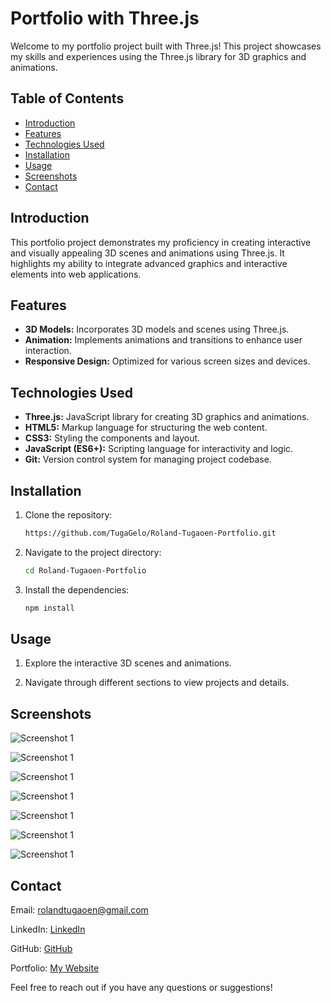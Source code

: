 # Portfolio with Three.js

Welcome to my portfolio project built with Three.js! This project showcases my skills and experiences using the Three.js library for 3D graphics and animations.

## Table of Contents

- [Introduction](#introduction)
- [Features](#features)
- [Technologies Used](#technologies-used)
- [Installation](#installation)
- [Usage](#usage)
- [Screenshots](#screenshots)
- [Contact](#contact)

## Introduction

This portfolio project demonstrates my proficiency in creating interactive and visually appealing 3D scenes and animations using Three.js. It highlights my ability to integrate advanced graphics and interactive elements into web applications.

## Features

- **3D Models:** Incorporates 3D models and scenes using Three.js.
- **Animation:** Implements animations and transitions to enhance user interaction.
- **Responsive Design:** Optimized for various screen sizes and devices.

## Technologies Used

- **Three.js:** JavaScript library for creating 3D graphics and animations.
- **HTML5:** Markup language for structuring the web content.
- **CSS3:** Styling the components and layout.
- **JavaScript (ES6+):** Scripting language for interactivity and logic.
- **Git:** Version control system for managing project codebase.

## Installation

1. Clone the repository:
   ```bash
   https://github.com/TugaGelo/Roland-Tugaoen-Portfolio.git

2. Navigate to the project directory:
   ```bash
   cd Roland-Tugaoen-Portfolio
   
3. Install the dependencies:
   ```bash
   npm install

## Usage

1. Explore the interactive 3D scenes and animations.

2. Navigate through different sections to view projects and details.

## Screenshots

![Screenshot 1](src/screenshots/1.png)

![Screenshot 1](src/screenshots/2.png)

![Screenshot 1](src/screenshots/3.png)

![Screenshot 1](src/screenshots/5.png)

![Screenshot 1](src/screenshots/6.png)

![Screenshot 1](src/screenshots/7.png)

![Screenshot 1](src/screenshots/8.png)

## Contact

Email: rolandtugaoen@gmail.com

LinkedIn: [LinkedIn](https://www.linkedin.com/in/rabtugaoen/)

GitHub: [GitHub](https://github.com/TugaGelo)

Portfolio: [My Website](https://roland-tugaoen-portfolio.vercel.app)

Feel free to reach out if you have any questions or suggestions!
